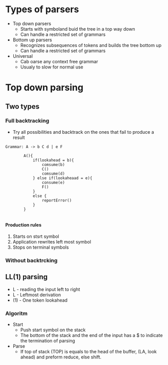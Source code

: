 # Types of parsers
- Top down parsers
    - Starts with symboland buid the tree in a top way down
    - Can handle a restricted set of grammars
- Bottom up parsers
    - Recognizes subsequences of tokens and builds the tree bottom up
    - Can handle a restricted set of grammars
- Universal
    - Cab oarse any context free grammar
    - Usualy to slow for normal use
# Top down parsing
## Two types
### Full backtracking
- Try all possibilities and backtrack on the ones that fail to produce a result

```Grammar: A -> b C d | e F```
```
        A(){
            if(lookahead = b){
                comsume(b)
                C()
                comsume(d)
            } else if(lookaheaad = e){
                consume(e)
                F()
            }
            else {
                reportError()
            }
        }
        
```
#### Production rules
1. Starts on stsrt symbol
2. Application rewrites left most symbol
3. Stops on terminal symbols


### Without backtrcking

## LL(1) parsing
- L - reading the input left to right
- L - Leftmost derivation
- (1) - One token lookahead
### Algoritm
- Start
    - Push start symbol on the stack
    - The bottom of the stack and the end of the input has a $ to indicate the termination of parsing
- Parse
    - If top of stack (TOP) is equals to the head of the buffer, (LA, look ahead) and preform reduce, else shift.